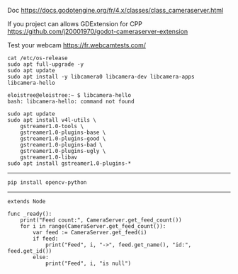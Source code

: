 Doc
https://docs.godotengine.org/fr/4.x/classes/class_cameraserver.html

If you project can allows GDExtension for CPP
https://github.com/j20001970/godot-cameraserver-extension

Test your webcam
https://fr.webcamtests.com/


```
cat /etc/os-release
sudo apt full-upgrade -y
sudo apt update
sudo apt install -y libcamera0 libcamera-dev libcamera-apps
libcamera-hello
```

```
eloistree@eloistree:~ $ libcamera-hello
bash: libcamera-hello: command not found
```

```
sudo apt update
sudo apt install v4l-utils \
    gstreamer1.0-tools \
    gstreamer1.0-plugins-base \
    gstreamer1.0-plugins-good \
    gstreamer1.0-plugins-bad \
    gstreamer1.0-plugins-ugly \
    gstreamer1.0-libav
sudo apt install gstreamer1.0-plugins-*
```


------------


```
pip install opencv-python
```


---------------

```
extends Node

func _ready():
	print("Feed count:", CameraServer.get_feed_count())
	for i in range(CameraServer.get_feed_count()):
		var feed := CameraServer.get_feed(i)
		if feed:
			print("Feed", i, "->", feed.get_name(), "id:", feed.get_id())
		else:
			print("Feed", i, "is null")

```


